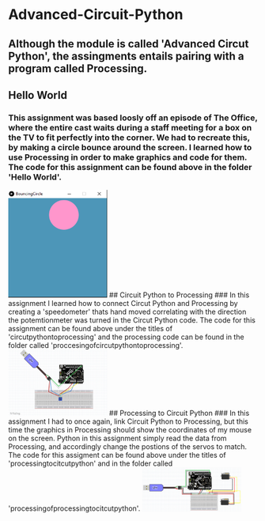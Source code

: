 # Advanced-Circuit-Python
## Although the module is called 'Advanced Circut Python', the assingments entails pairing with a program called Processing.
## Hello World
### This assignment was based loosly off an episode of The Office, where the entire cast waits during a staff meeting for a box on the TV to fit perfectly into the corner. We had to recreate this, by making a circle bounce around the screen. I learned how to use Processing in order to make graphics and code for them. The code for this assignment can be found above in the folder 'Hello World'. 
<img src = "media/BouncingCircle.PNG" width = 200>
## Circuit Python to Processing 
### In this assignment I learned how to connect Circut Python and Processing by creating a 'speedometer' thats hand moved correlating with the direction the potemtionmeter was turned in the Circut Python code. The code for this assignment can be found above under the titles of 'circutpythontoprocessing' and the processing code can be found in the folder called 'proccesingofcircutpythontoprocessing'.
<img src = "media/CircuitPyToProcessing.PNG" width = 200>
## Processing to Circuit Python
### In this assignment I had to once again, link Circuit Python to Processing, but this time the graphics in Processing should show the coordinates of my mouse on the screen. Python in this assignment simply read the data from Processing, and accordingly change the postions of the servos to match. The code for this assigment can be found above under the titles of 'processingtocitcutpython' and in the folder called 'processingofprocessingtocitcutpython'. 
<img src = "media/ProcessingToCircuitPy.PNG" width = 200>